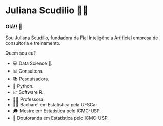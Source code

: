  # **Juliana Scudilio** 👩‍💻
### Olá!! 👋

Sou Juliana Scudilio, fundadora da Flai Inteligência Artificial empresa de consultoria e treinamento.

Quem sou eu?

- 💻 Data Science 🥰.
- 📊 Consultora.
- 📚 Pesquisadora.
- 🐍 Python.
- 📈 Software R.
- 👩‍🏫 Professora.
- 👩‍🎓 Bacharel em Estatística pela UFSCar.
- 🎓 Mestre em Estatística pelo ICMC-USP.
- 🍾 Doutoranda em Estatística pelo ICMC-USP.
